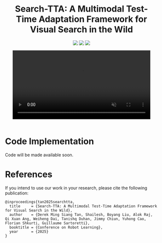 <h1 align="center"> Search-TTA: A Multimodal Test-Time Adaptation Framework for Visual Search in the Wild </h1>

<div align="center">

<a href='https://search-tta.github.io/'><img src='https://img.shields.io/badge/Project-Page-Green'></a> 
<a href='https://arxiv.org/abs/2505.11350'><img src='https://img.shields.io/badge/Paper-Arxiv-red'></a>
<a href='https://huggingface.co/spaces/derektan95/search-tta-demo'><img src='https://img.shields.io/badge/🤗%20Hugging%20Face-Spaces-yellow'></a>


<!-- <img src="assets/Real_Drone_Yosemite_1500bitrate.mp4" width="90%"/> -->

<video width="90%" autoplay muted loop>
  <source src="assets/Real_Drone_Yosemite_1500bitrate.mp4" type="video/mp4">
  Your browser does not support the video tag.
</video>

</div>

<br>

# Code Implementation
Code will be made available soon.


# References
If you intend to use our work in your research, please cite the following publication:
```
@inproceedings{tan2025searchtta,
  title     = {Search-TTA: A Multimodal Test-Time Adaptation Framework for Visual Search in the Wild},
  author    = {Derek Ming Siang Tan, Shailesh, Boyang Liu, Alok Raj, Qi Xuan Ang, Weiheng Dai, Tanishq Duhan, Jimmy Chiun, Yuhong Cao, Florian Shkurti, Guillaume Sartoretti},
  booktitle = {Conference on Robot Learning},
  year      = {2025}
}
```
